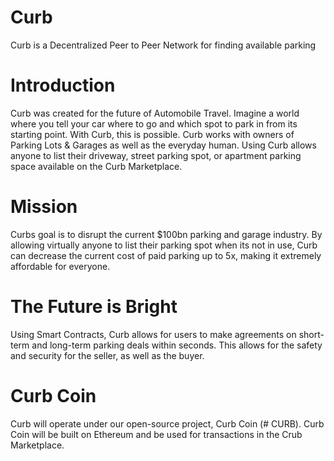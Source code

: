 # Curb
Curb is a Decentralized Peer to Peer Network for finding available parking

# Introduction
Curb was created for the future of Automobile Travel. Imagine a world where you tell your car where to go and which spot to park in from its starting point. With Curb, this is possible. Curb works with owners of Parking Lots & Garages as well as the everyday human. Using Curb allows anyone to list their driveway, street parking spot, or apartment parking space available on the Curb Marketplace.

# Mission
Curbs goal is to disrupt the current $100bn parking and garage industry. By allowing virtually anyone to list their parking spot when its not in use, Curb can decrease the current cost of paid parking up to 5x, making it extremely affordable for everyone.

# The Future is Bright
Using Smart Contracts, Curb allows for users to make agreements on short-term and long-term parking deals within seconds. This allows for the safety and security for the seller, as well as the buyer. 

# Curb Coin
Curb will operate under our open-source project, Curb Coin (# CURB). Curb Coin will be built on Ethereum and be used for transactions in the Crub Marketplace.
